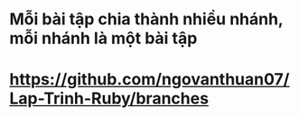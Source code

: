 # Mỗi bài tập chia thành nhiều nhánh, mỗi nhánh là một bài tập
# https://github.com/ngovanthuan07/Lap-Trinh-Ruby/branches

